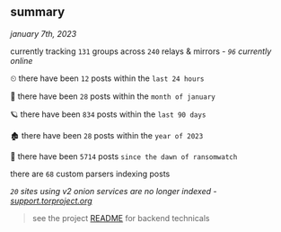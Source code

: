 
## summary
_january 7th, 2023_

currently tracking `131` groups across `240` relays & mirrors - _`96` currently online_

⏲ there have been `12` posts within the `last 24 hours`

🦈 there have been `28` posts within the `month of january`

🪐 there have been `834` posts within the `last 90 days`

🏚 there have been `28` posts within the `year of 2023`

🦕 there have been `5714` posts `since the dawn of ransomwatch`

there are `68` custom parsers indexing posts

_`20` sites using v2 onion services are no longer indexed - [support.torproject.org](https://support.torproject.org/onionservices/v2-deprecation/)_

> see the project [README](https://github.com/joshhighet/ransomwatch#ransomwatch--) for backend technicals
